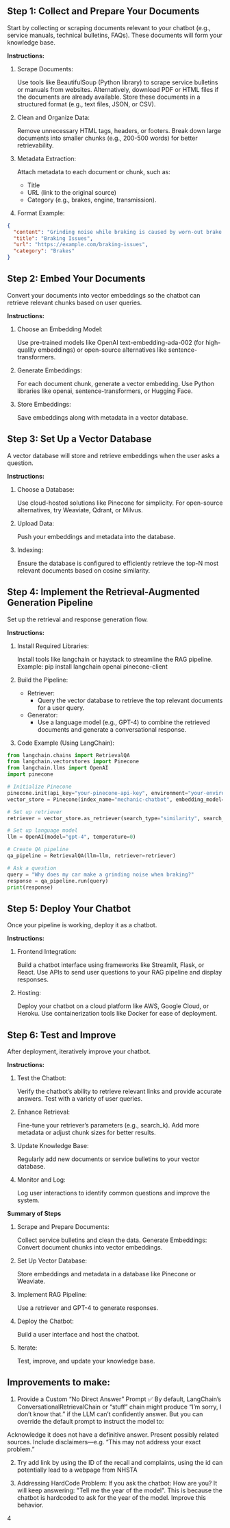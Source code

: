 ## Step 1: Collect and Prepare Your Documents
Start by collecting or scraping documents relevant to your chatbot (e.g., service manuals, technical bulletins, FAQs). These documents will form your knowledge base.

**Instructions:**

1. Scrape Documents:

    Use tools like BeautifulSoup (Python library) to scrape service bulletins or manuals from websites.
    Alternatively, download PDF or HTML files if the documents are already available.
    Store these documents in a structured format (e.g., text files, JSON, or CSV).

2. Clean and Organize Data:

    Remove unnecessary HTML tags, headers, or footers.
    Break down large documents into smaller chunks (e.g., 200-500 words) for better retrievability.

3. Metadata Extraction:

    Attach metadata to each document or chunk, such as:
    - Title
    - URL (link to the original source)
    - Category (e.g., brakes, engine, transmission).

4. Format Example:

```json
{
  "content": "Grinding noise while braking is caused by worn-out brake pads...",
  "title": "Braking Issues",
  "url": "https://example.com/braking-issues",
  "category": "Brakes"
}
```

## Step 2: Embed Your Documents
Convert your documents into vector embeddings so the chatbot can retrieve relevant chunks based on user queries.

**Instructions:**

1. Choose an Embedding Model:

    Use pre-trained models like OpenAI text-embedding-ada-002 (for high-quality embeddings) or open-source alternatives like sentence-transformers.

2. Generate Embeddings:

    For each document chunk, generate a vector embedding.
    Use Python libraries like openai, sentence-transformers, or Hugging Face.

3. Store Embeddings:

    Save embeddings along with metadata in a vector database.

## Step 3: Set Up a Vector Database
A vector database will store and retrieve embeddings when the user asks a question.

**Instructions:**

1. Choose a Database:

    Use cloud-hosted solutions like Pinecone for simplicity.
    For open-source alternatives, try Weaviate, Qdrant, or Milvus.

2. Upload Data:

    Push your embeddings and metadata into the database.

3. Indexing:

    Ensure the database is configured to efficiently retrieve the top-N most relevant documents based on cosine similarity.

## Step 4: Implement the Retrieval-Augmented Generation Pipeline
Set up the retrieval and response generation flow.

**Instructions:**

1. Install Required Libraries:

    Install tools like langchain or haystack to streamline the RAG pipeline.
    Example: pip install langchain openai pinecone-client

2. Build the Pipeline:

    - Retriever:
        - Query the vector database to retrieve the top relevant documents for a user query.
    - Generator:
        - Use a language model (e.g., GPT-4) to combine the retrieved documents and generate a conversational response.

3. Code Example (Using LangChain):

```python
from langchain.chains import RetrievalQA
from langchain.vectorstores import Pinecone
from langchain.llms import OpenAI
import pinecone

# Initialize Pinecone
pinecone.init(api_key="your-pinecone-api-key", environment="your-environment")
vector_store = Pinecone(index_name="mechanic-chatbot", embedding_model="openai-embedding")

# Set up retriever
retriever = vector_store.as_retriever(search_type="similarity", search_k=3)

# Set up language model
llm = OpenAI(model="gpt-4", temperature=0)

# Create QA pipeline
qa_pipeline = RetrievalQA(llm=llm, retriever=retriever)

# Ask a question
query = "Why does my car make a grinding noise when braking?"
response = qa_pipeline.run(query)
print(response)
```

## Step 5: Deploy Your Chatbot
Once your pipeline is working, deploy it as a chatbot.

**Instructions:**

1. Frontend Integration:

    Build a chatbot interface using frameworks like Streamlit, Flask, or React.
    Use APIs to send user questions to your RAG pipeline and display responses.

2. Hosting:

    Deploy your chatbot on a cloud platform like AWS, Google Cloud, or Heroku.
    Use containerization tools like Docker for ease of deployment.

## Step 6: Test and Improve
After deployment, iteratively improve your chatbot.

**Instructions:**

1. Test the Chatbot:

    Verify the chatbot’s ability to retrieve relevant links and provide accurate answers.
    Test with a variety of user queries.

2. Enhance Retrieval:

    Fine-tune your retriever’s parameters (e.g., search_k).
    Add more metadata or adjust chunk sizes for better results.

3. Update Knowledge Base:

    Regularly add new documents or service bulletins to your vector database.

4. Monitor and Log:

    Log user interactions to identify common questions and improve the system.

**Summary of Steps**

1. Scrape and Prepare Documents:

    Collect service bulletins and clean the data.
Generate Embeddings:
    Convert document chunks into vector embeddings.

2. Set Up Vector Database:

    Store embeddings and metadata in a database like Pinecone or Weaviate.

3. Implement RAG Pipeline:

    Use a retriever and GPT-4 to generate responses.

4. Deploy the Chatbot:

    Build a user interface and host the chatbot.

5. Iterate:

    Test, improve, and update your knowledge base.


## Improvements to make:
1. Provide a Custom “No Direct Answer” Prompt ✅
By default, LangChain’s ConversationalRetrievalChain or “stuff” chain might produce “I’m sorry, I don’t know that.” if the LLM can’t confidently answer. But you can override the default prompt to instruct the model to:

Acknowledge it does not have a definitive answer.
Present possibly related sources.
Include disclaimers—e.g. “This may not address your exact problem.” 


2. Try add link by using the ID of the recall and complaints, using the id can potentially lead to a webpage from NHSTA

3. Addressing HardCode Problem:
If you ask the chatbot: How are you? It will keep answering: "Tell me the year of the model". This is because the chatbot is hardcoded to ask for the year of the model. Improve this behavior.


4